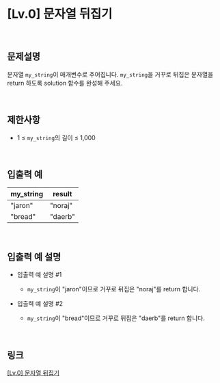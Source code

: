 # [Lv.0] 문자열 뒤집기

<br>

## 문제설명
문자열 `my_string`이 매개변수로 주어집니다. `my_string`을 거꾸로 뒤집은 문자열을 return 하도록 solution 함수를 완성해 주세요.

<br>

## 제한사항
- 1 ≤ `my_string`의 길이 ≤ 1,000

<br>

## 입출력 예
| my_string | result |
|---|---|
| "jaron" | "noraj" |
| "bread" | "daerb" |

<br>

## 입출력 예 설명
- 입출력 예 설명 #1
    - `my_string`이 "jaron"이므로 거꾸로 뒤집은 "noraj"를 return 합니다.

- 입출력 예 설명 #2
    - `my_string`이 "bread"이므로 거꾸로 뒤집은 "daerb"를 return 합니다.

<br>

## 링크
[[Lv.0] 문자열 뒤집기](https://school.programmers.co.kr/learn/courses/30/lessons/120822)
